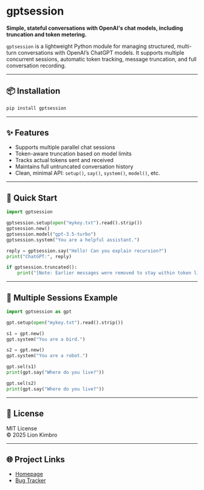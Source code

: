 # gptsession

**Simple, stateful conversations with OpenAI's chat models, including truncation and token metering.**

`gptsession` is a lightweight Python module for managing structured, multi-turn conversations with OpenAI’s ChatGPT models. It supports multiple concurrent sessions, automatic token tracking, message truncation, and full conversation recording.

---

## 📦 Installation

```bash
pip install gptsession
```

---

## ✨ Features

- Supports multiple parallel chat sessions
- Token-aware truncation based on model limits
- Tracks actual tokens sent and received
- Maintains full untruncated conversation history
- Clean, minimal API: `setup()`, `say()`, `system()`, `model()`, etc.

---

## 🚀 Quick Start

```python
import gptsession

gptsession.setup(open("mykey.txt").read().strip())
gptsession.new()
gptsession.model("gpt-3.5-turbo")
gptsession.system("You are a helpful assistant.")

reply = gptsession.say("Hello! Can you explain recursion?")
print("ChatGPT:", reply)

if gptsession.truncated():
    print("[Note: Earlier messages were removed to stay within token limits.]")
```

---

## 🔄 Multiple Sessions Example

```python
import gptsession as gpt

gpt.setup(open("mykey.txt").read().strip())

s1 = gpt.new()
gpt.system("You are a bird.")

s2 = gpt.new()
gpt.system("You are a robot.")

gpt.sel(s1)
print(gpt.say("Where do you live?"))

gpt.sel(s2)
print(gpt.say("Where do you live?"))
```

---

## 📄 License

MIT License  
© 2025 Lion Kimbro

---

## 🌐 Project Links

- [Homepage](https://github.com/LionKimbro/gptsession)
- [Bug Tracker](https://github.com/LionKimbro/gptsession/issues)
